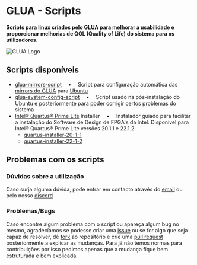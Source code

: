 # GLUA - Scripts
**Scripts para linux criados pelo [GLUA](https://glua.ua.pt) para melhorar a usabilidade e proporcionar melhorias de QOL (Quality of Life) do sistema para os utilizadores.**

![GLUA Logo](https://glua.ua.pt/assets/img/logo.svg)

## Scripts disponíveis
- [glua-mirrors-script](https://github.com/GLUA-UA/glua-scripts/tree/main/glua-mirrors-ubuntu) &emsp;&bullet;&emsp; Script para configuração automática das [mirrors do GLUA](https://glua.ua.pt/pub) para [Ubuntu](https://ubuntu.com/)
- [glua-system-config-script](https://github.com/GLUA-UA/glua-scripts/tree/main/glua-system-config-script) &emsp;&bullet;&emsp; Script usado na pós-instalação do Ubuntu e posteriormente para poder corrigir certos problemas do sistema
- [Intel® Quartus® Prime Lite](https://www.intel.com/content/www/us/en/products/details/fpga/development-tools/quartus-prime/resource.html) Installer &emsp;&bullet;&emsp; Instalador guiado para facilitar a instalação do Software de Design de FPGA's da Intel. Disponível para Intel® Quartus® Prime Lite versões 20.1.1 e 22.1.2
	- [quartus-installer-20-1-1](https://github.com/GLUA-UA/glua-scripts/tree/main/quartus-installer-20-1-1)
	- [quartus-installer-22-1-2](https://github.com/GLUA-UA/glua-scripts/tree/main/quartus-installer-22-1-2)

## Problemas com os scripts
### Dúvidas sobre a utilização
Caso surja alguma dúvida, pode entrar em contacto através do [email](mailto:glua@ua.pt) ou pelo nosso [discord](https://glua.ua.pt/discord)

### Problemas/Bugs
Caso encontre algum problema com o script ou apareça algum bug no mesmo, agradecíamos se podesse criar uma [issue](https://github.com/GLUA-UA/glua-scripts/issues) ou se for algo que seja capaz de resolver, dê [fork](https://github.com/GLUA-UA/glua-scripts/fork) ao repositório e crie uma [pull request](https://github.com/GLUA-UA/glua-scripts/pulls) posteriormente a explicar as mudanças. Para já não temos normas para contribuições por isso pedimos apenas que a mudança fique bem estruturada e bem explicada.